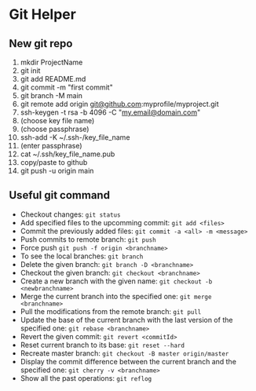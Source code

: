 # Git Helper
## New git repo
1. mkdir ProjectName
2. git init
3. git add README.md
4. git commit -m "first commit"
5. git branch -M main
6. git remote add origin git@github.com:myprofile/myproject.git
7. ssh-keygen -t rsa -b 4096 -C "my.email@domain.com"
8. (choose key file name)
9. (choose passphrase)
10. ssh-add -K ~/.ssh-/key_file_name
11. (enter passphrase)
12. cat ~/.ssh/key_file_name.pub
13. copy/paste to github
14. git push -u origin main

## Useful git command
- Checkout changes: `git status`
- Add specified files to the upcomming commit: `git add <files>`
- Commit the previously added files: `git commit -a <all> -m <message>`
- Push commits to remote branch: `git push`
- Force push `git push -f origin <branchname>`
- To see the local branches: `git branch`
- Delete the given branch: `git branch -D <branchname>`
- Checkout the given branch: `git checkout <branchname>`
- Create a new branch with the given name: `git checkout -b <newbranchname>`
- Merge the current branch into the specified one: `git merge <branchname>`
- Pull the modifications from the remote branch: `git pull`
- Update the base of the current branch with the last version of the specified one: `git rebase <branchname>`
- Revert the given commit: `git revert <commitId>`
- Reset current branch to its base: `git reset --hard`
- Recreate master branch: `git checkout -B master origin/master`
- Display the commit difference between the current branch and the specified one: `git cherry -v <branchname>`
- Show all the past operations: `git reflog`
